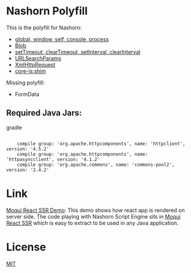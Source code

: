 # Nashorn Polyfill

This is the polyfill for Nashorn:

- [global, window, self, console, process](./global-polyfill.js)
- [Blob](./lib/blob-polyfill.js)
- [setTimeout, clearTimeout, setInterval, clearInterval](./lib/timer-polyfill.js)
- [URLSearchParams](https://www.npmjs.com/package/url-search-params)
- [XmlHttpRequest](./lib/xml-http-request.polyfill.js)
- [core-js:shim](https://github.com/zloirock/core-js/blob/master/shim.js)

Missing polyfill:

- FormData


## Required Java Jars:

gradle
```

    compile group: 'org.apache.httpcomponents', name: 'httpclient', version: '4.5.2'
    compile group: 'org.apache.httpcomponents', name: 'httpasyncclient', version: '4.1.2'
    compile group: 'org.apache.commons', name: 'commons-pool2', version: '2.4.2'
```

# Link

[Moqui React SSR Demo](https://github.com/shendepu/moqui-react-ssr-demo): This demo shows how react app is rendered on server side. The code playing with Nashorn Script Engine sits in [Moqui React SSR](https://github.com/shendepu/moqui-react-ssr) which is easy to extract to be used in any Java application.

# License

[MIT](./LICENSE)
